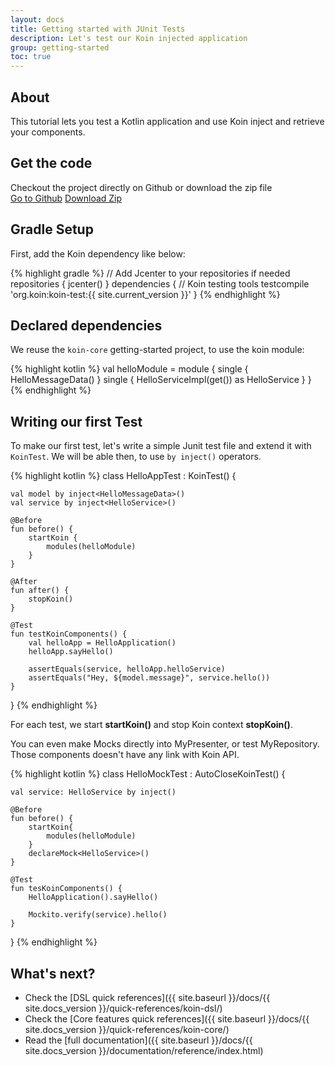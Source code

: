 ```yaml
---
layout: docs
title: Getting started with JUnit Tests
description: Let's test our Koin injected application
group: getting-started
toc: true
---
```


## About

This tutorial lets you test a Kotlin application and use Koin inject and retrieve your components.

## Get the code

<div class="container">
  <div class="row">
    <div class="col-8">
      Checkout the project directly on Github or download the zip file
    </div>
    <div class="col">
      <a href="https://github.com/InsertKoinIO/getting-started-koin-core" class="btn btn-outline-primary mb-3 mb-md-0 mr-md-3">Go to Github</a>
      <a href="https://github.com/InsertKoinIO/getting-started-koin-core/archive/master.zip" class="btn btn-outline-info mb-3 mb-md-0 mr-md-3">Download Zip</a>
    </div>
  </div>
</div>

## Gradle Setup

First, add the Koin dependency like below:

{% highlight gradle %}
// Add Jcenter to your repositories if needed
repositories {
    jcenter()
}
dependencies {
    // Koin testing tools
    testcompile 'org.koin:koin-test:{{ site.current_version }}'
}
{% endhighlight %}

## Declared dependencies

We reuse the `koin-core` getting-started project, to use the koin module:

{% highlight kotlin %}
val helloModule = module {
    single { HelloMessageData() }
    single { HelloServiceImpl(get()) as HelloService }
}
{% endhighlight %}

## Writing our first Test

To make our first test, let's write a simple Junit test file and extend it with `KoinTest`. We will be able then, to use `by inject()` operators.

{% highlight kotlin %}
class HelloAppTest : KoinTest() {

    val model by inject<HelloMessageData>()
    val service by inject<HelloService>()

    @Before
    fun before() {
        startKoin {
            modules(helloModule) 
        }
    }

    @After
    fun after() {
        stopKoin()
    }

    @Test
    fun testKoinComponents() {
        val helloApp = HelloApplication()
        helloApp.sayHello()

        assertEquals(service, helloApp.helloService)
        assertEquals("Hey, ${model.message}", service.hello())
    }
}
{% endhighlight %}

<div class="alert alert-warning" role="alert">
  For each test, we start <b>startKoin()</b> and stop Koin context <b>stopKoin()</b>.
</div>

You can even make Mocks directly into MyPresenter, or test MyRepository. Those components doesn't have any link with Koin API.

{% highlight kotlin %}
class HelloMockTest : AutoCloseKoinTest() {

    val service: HelloService by inject()

    @Before
    fun before() {
        startKoin{
            modules(helloModule)
        }
        declareMock<HelloService>()
    }

    @Test
    fun tesKoinComponents() {
        HelloApplication().sayHello()

        Mockito.verify(service).hello()
    }
}
{% endhighlight %}


## What's next?

* Check the [DSL quick references]({{ site.baseurl }}/docs/{{ site.docs_version }}/quick-references/koin-dsl/)
* Check the [Core features quick references]({{ site.baseurl }}/docs/{{ site.docs_version }}/quick-references/koin-core/)
* Read the [full documentation]({{ site.baseurl }}/docs/{{ site.docs_version }}/documentation/reference/index.html)
